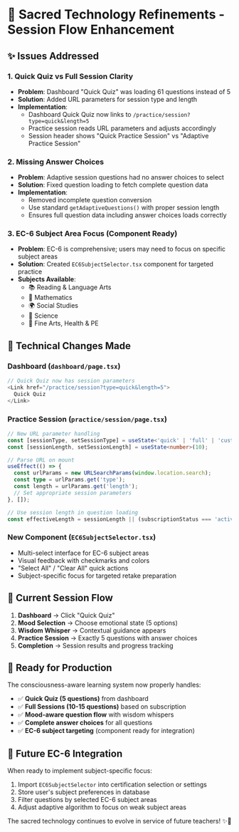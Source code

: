 # 🌸 Sacred Technology Refinements - Session Flow Enhancement

## ✨ **Issues Addressed**

### 1. **Quick Quiz vs Full Session Clarity**
- **Problem**: Dashboard "Quick Quiz" was loading 61 questions instead of 5
- **Solution**: Added URL parameters for session type and length
- **Implementation**: 
  - Dashboard Quick Quiz now links to `/practice/session?type=quick&length=5`
  - Practice session reads URL parameters and adjusts accordingly
  - Session header shows "Quick Practice Session" vs "Adaptive Practice Session"

### 2. **Missing Answer Choices**
- **Problem**: Adaptive session questions had no answer choices to select
- **Solution**: Fixed question loading to fetch complete question data
- **Implementation**: 
  - Removed incomplete question conversion
  - Use standard `getAdaptiveQuestions()` with proper session length
  - Ensures full question data including answer choices loads correctly

### 3. **EC-6 Subject Area Focus** (Component Ready)
- **Problem**: EC-6 is comprehensive; users may need to focus on specific subject areas
- **Solution**: Created `EC6SubjectSelector.tsx` component for targeted practice
- **Subjects Available**:
  - 📚 Reading & Language Arts
  - 🔢 Mathematics  
  - 🌍 Social Studies
  - 🔬 Science
  - 🎨 Fine Arts, Health & PE

## 🔧 **Technical Changes Made**

### **Dashboard (`dashboard/page.tsx`)**
```typescript
// Quick Quiz now has session parameters
<Link href="/practice/session?type=quick&length=5">
  Quick Quiz
</Link>
```

### **Practice Session (`practice/session/page.tsx`)**
```typescript
// New URL parameter handling
const [sessionType, setSessionType] = useState<'quick' | 'full' | 'custom'>('full');
const [sessionLength, setSessionLength] = useState<number>(10);

// Parse URL on mount
useEffect(() => {
  const urlParams = new URLSearchParams(window.location.search);
  const type = urlParams.get('type');
  const length = urlParams.get('length');
  // Set appropriate session parameters
}, []);

// Use session length in question loading
const effectiveLength = sessionLength || (subscriptionStatus === 'active' ? 15 : 5);
```

### **New Component (`EC6SubjectSelector.tsx`)**
- Multi-select interface for EC-6 subject areas
- Visual feedback with checkmarks and colors
- "Select All" / "Clear All" quick actions
- Subject-specific focus for targeted retake preparation

## 🌱 **Current Session Flow**

1. **Dashboard** → Click "Quick Quiz" 
2. **Mood Selection** → Choose emotional state (5 options)
3. **Wisdom Whisper** → Contextual guidance appears
4. **Practice Session** → Exactly 5 questions with answer choices
5. **Completion** → Session results and progress tracking

## 🚀 **Ready for Production**

The consciousness-aware learning system now properly handles:
- ✅ **Quick Quiz (5 questions)** from dashboard
- ✅ **Full Sessions (10-15 questions)** based on subscription
- ✅ **Mood-aware question flow** with wisdom whispers
- ✅ **Complete answer choices** for all questions
- ✅ **EC-6 subject targeting** (component ready for integration)

## 💫 **Future EC-6 Integration**

When ready to implement subject-specific focus:

1. Import `EC6SubjectSelector` into certification selection or settings
2. Store user's subject preferences in database
3. Filter questions by selected EC-6 subject areas
4. Adjust adaptive algorithm to focus on weak subject areas

The sacred technology continues to evolve in service of future teachers! ✨🌸
